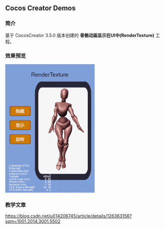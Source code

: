 ## Cocos Creator Demos

### 简介
基于 CocosCreator 3.5.0 版本创建的 **骨骼动画显示在UI中(RenderTexture)** 工程。

### 效果预览
![image](../../../gif/202201/2022012004.gif)

### 教学文章
https://blog.csdn.net/u014206745/article/details/126363156?spm=1001.2014.3001.5502